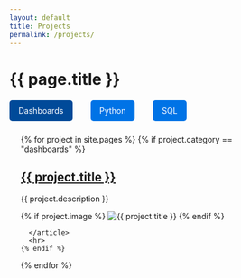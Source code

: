 ```yaml
---
layout: default
title: Projects
permalink: /projects/
---
```


<h1>{{ page.title }}</h1>

<!-- Tabs -->
<ul class="tab-menu">
  <li><a href="#" class="tab-link active" data-tab="dashboards">Dashboards</a></li>
  <li><a href="#" class="tab-link" data-tab="python">Python</a></li>
  <li><a href="#" class="tab-link" data-tab="sql">SQL</a></li>
</ul>

<!-- Content for Each Category -->
<div class="tab-content active" id="dashboards">
  {% for project in site.pages %}
    {% if project.category == "dashboards" %}
      <article>
        <h2><a href="{{ project.url }}">{{ project.title }}</a></h2>
        <p>{{ project.description }}</p>
        {% if project.image %}
          <img src="{{ project.image }}" alt="{{ project.title }}" style="max-width: 100%;">
        {% endif %}
   
      </article>
      <hr>
    {% endif %}
  {% endfor %}
</div>

<div class="tab-content" id="python">
  {% for project in site.pages %}
    {% if project.category == "python" %}
      <article>
        <h2><a href="{{ project.url }}">{{ project.title }}</a></h2>
        <p>{{ project.description }}</p>
        {% if project.image %}
          <img src="{{ project.image }}" alt="{{ project.title }}" style="max-width: 100%;">
        {% endif %}
    
      </article>
      <hr>
    {% endif %}
  {% endfor %}
</div>

<div class="tab-content" id="sql">
  {% for project in site.pages %}
    {% if project.category == "sql" %}
      <article>
        <h2><a href="{{ project.url }}">{{ project.title }}</a></h2>
        <p>{{ project.description }}</p>
        {% if project.image %}
          <img src="{{ project.image }}" alt="{{ project.title }}" style="max-width: 100%;">
        {% endif %}
    
      </article>
      <hr>
    {% endif %}
  {% endfor %}
</div>

<!-- JavaScript for Tab Switching -->
<script>
  document.addEventListener("DOMContentLoaded", function() {
    const links = document.querySelectorAll(".tab-link");
    const contents = document.querySelectorAll(".tab-content");

    links.forEach(link => {
      link.addEventListener("click", function(event) {
        event.preventDefault();
        const tab = this.getAttribute("data-tab");

        links.forEach(l => l.classList.remove("active"));
        this.classList.add("active");

        contents.forEach(content => {
          content.classList.remove("active");
          if (content.id === tab) {
            content.classList.add("active");
          }
        });
      });
    });
  });
</script>

<!-- CSS for Tabs -->
<style>

.tab-menu {
    margin-top: 30px; /* Adjust as needed */
}

.tab-menu {
    display: flex;
    list-style: none;
    padding: 0;
    gap: 12px; /* Adjust the gap for better spacing */
}




  .tab-menu li {
    margin-right: 20px;
  }

.tab-menu a {
    text-decoration: none;
    padding: 10px 16px; /* More padding inside buttons */
    background: #0073e6;
    color: white;
    border-radius: 5px;
}


  .tab-menu a.active {
    background: #004a99;
  }

  .tab-content {
    display: none;
    padding: 20px;
  }

  .tab-content.active {
    display: block;
  }
</style>

